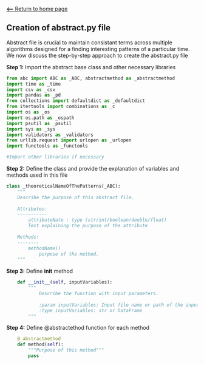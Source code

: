 [__<--__ Return to home page](index.html)

## Creation of abstract.py file

Abstract file is crucial to maintain consistant terms across multiple algorithms designed for a finding interesting patterns of a particular time.
We now discuss the step-by-step approach to create the abstract.py file

__Step 1:__ Import the abstract base class and other necessary libraries
```Python
from abc import ABC as _ABC, abstractmethod as _abstractmethod
import time as _time
import csv as _csv
import pandas as _pd
from collections import defaultdict as _defaultdict
from itertools import combinations as _c
import os as _os
import os.path as _ospath
import psutil as _psutil
import sys as _sys
import validators as _validators
from urllib.request import urlopen as _urlopen
import functools as _functools

#Import other libraries if necessary
```

__Step 2:__ Define the class and provide the explanation of variables and methods used in this file

```Python
class _theoreticalNameOfThePatterns(_ABC):
    """
    Describe the purpose of this abstract file.
    
    Attributes:
    -----------
        attributeNate : type (str/int/boolean/double/float)
        Text explaining the purpose of the attribute
        
    Methods:
    --------
        methodName()
            purpose of the method.    
    """
```

__Step 3:__ Define __init__ method
```Python
    def __init__(self, inputVariables):
        """
            Describe the function with input parameters.
            
            :param inputVariables: Input file name or path of the input file
            :type inputVariables: str or DataFrame
        """
```

__Step 4:__ Define @abstractethod function for each method
```Python
    @_abstractmethod
    def method(self):
        """Purpose of this method"""
        pass
```

